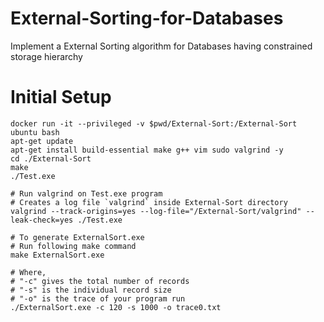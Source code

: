 # External-Sorting-for-Databases
Implement a External Sorting algorithm for Databases having constrained storage hierarchy


# Initial Setup
```
docker run -it --privileged -v $pwd/External-Sort:/External-Sort ubuntu bash
apt-get update
apt-get install build-essential make g++ vim sudo valgrind -y
cd ./External-Sort
make
./Test.exe

# Run valgrind on Test.exe program
# Creates a log file `valgrind` inside External-Sort directory
valgrind --track-origins=yes --log-file="/External-Sort/valgrind" --leak-check=yes ./Test.exe

# To generate ExternalSort.exe
# Run following make command
make ExternalSort.exe

# Where,
# "-c" gives the total number of records
# "-s" is the individual record size
# "-o" is the trace of your program run
./ExternalSort.exe -c 120 -s 1000 -o trace0.txt
```
